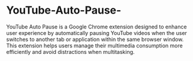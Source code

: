 # YouTube-Auto-Pause-
YouTube Auto Pause is a Google Chrome extension designed to enhance user experience by automatically pausing YouTube videos when the user switches to another tab or application within the same browser window. This extension helps users manage their multimedia consumption more efficiently and avoid distractions when multitasking.
